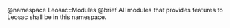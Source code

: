 @namespace Leosac::Modules
@brief All modules that provides features to Leosac shall be in this namespace.

